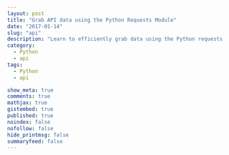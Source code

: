 ```yaml
---
layout: post
title: "Grab API data using the Python Requests Module"
date: "2017-01-14"
slug: "api"
description: "Learn to efficiently grab data using the Python requests module."
category:
  - Python
  - api
tags:
  - Python
  - api

show_meta: true
comments: true
mathjax: true
gistembed: true
published: true
noindex: false
nofollow: false
hide_printmsg: false
summaryfeed: false
---
```

